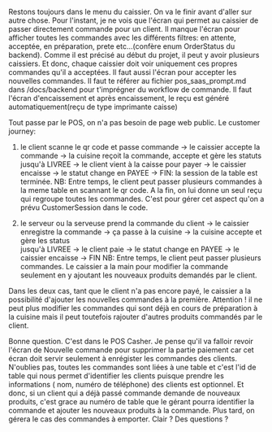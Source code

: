 Restons toujours dans le menu du caissier. On va le finir avant d'aller sur autre chose. Pour l'instant, je ne vois que l'écran qui permet au caissier de passer directement commande pour un client. Il manque l'écran pour afficher toutes les commandes avec les différents filtres: en attente, acceptée, en préparation, prete etc...(confère enum OrderStatus du backend). Comme il est précisé au début du projet, il peut y avoir plusieurs caissiers. Et donc, chaque caissier doit voir uniquement ces propres commandes qu'il a acceptées. Il faut aussi l'écran pour accepter les nouvelles commandes. Il faut te référer au fichier pos_saas_prompt.md dans /docs/backend pour t'imprégner du workflow de commande. Il faut l'écran d'encaissement et après encaissement, le reçu est généré automatiquement(reçu de type imprimante caisse)



 Tout passe par le POS, on n'a pas besoin de page web public. Le customer journey: 
 1) le client scanne le qr code et passe commande -> le caissier accepte la commande -> la cuisine reçoit la commande, accepte et gère les statuts jusqu'à LIVREE -> le client vient à la caisse pour payer -> le caissier encaisse -> le statut change en PAYEE -> FIN: la session de la table est terminée. 
 NB: Entre temps, le client peut passer plusieurs commandes à la meme table en scannant le qr code. A la fin, on lui donne un seul reçu qui regroupe toutes les commandes. C'est pour gérer cet aspect qu'on a prévu CustomerSession dans le code.
 
 2) le serveur ou la serveuse prend la commande du client -> le caissier enregistre la commande -> ça passe à la cuisine -> la cuisine accepte et gère les status          
   jusqu'à LIVREE -> le client paie -> le statut change en PAYEE -> le caissier encaisse  -> FIN
NB: Entre temps, le client peut passer plusieurs commandes. Le caissier a la main pour modifier la commande seulement en y ajoutant les nouveaux produits demandés par le client.

Dans les deux cas, tant que le client n'a pas encore payé, le caissier a la possibilité d'ajouter les nouvelles commandes à la première. Attention ! il ne peut plus modifier les commandes qui sont déjà en cours de préparation à la cuisine mais il peut toutefois rajouter d'autres produits commandés par le client.


Bonne question. C'est dans le POS Casher. Je pense qu'il va falloir revoir l'écran de Nouvelle commande
   pour supprimer la partie paiement car cet écran doit servir seulement à enrégister les commandes des
   clients. N'oublies pas, toutes les commandes sont liées à une table et c'est l'id de table qui nous permet
    d'identifier les clients puisque prendre les informations ( nom, numéro de téléphone) des clients est
   optionnel. Et donc, si un client qui a déjà passé commande demande de nouveaux produits, c'est grace au
   numéro de table que le gérant pourra identifier la commande et ajouter les nouveaux produits à la
   commande. Plus tard, on gérera le cas des commandes à emporter. Clair ? Des questions ?